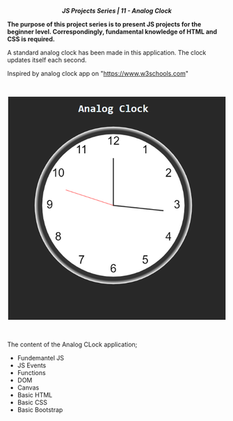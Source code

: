 ***<center>JS Projects Series | 11 - Analog Clock</center>***

**The purpose of this project series is to present JS projects for the beginner level. Correspondingly, fundamental knowledge of HTML and CSS is required.**


A standard analog clock has been made in this application. The clock updates itself each second.

Inspired by analog clock app on "https://www.w3schools.com"


<br>

<p align="center">
  <img width="500" src="img/App1.png">
  <br>
</p>

<br>

The content of the Analog CLock application;

- Fundemantel JS
- JS Events
- Functions
- DOM
- Canvas
- Basic HTML
- Basic CSS
- Basic Bootstrap









